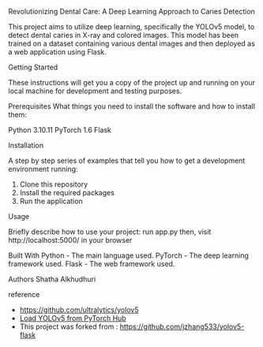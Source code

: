 
Revolutionizing Dental Care: A Deep Learning Approach to Caries Detection

This project aims to utilize deep learning, specifically the YOLOv5 model, to detect dental caries in X-ray and colored images. This model has been trained on a dataset containing various dental images and then deployed as a web application using Flask.

Getting Started

These instructions will get you a copy of the project up and running on your local machine for development and testing purposes.

Prerequisites
What things you need to install the software and how to install them:

Python 3.10.11
PyTorch 1.6
Flask

Installation

A step by step series of examples that tell you how to get a development environment running:

1. Clone this repository
2. Install the required packages
3. Run the application


Usage

Briefly describe how to use your project:
run app.py
then, visit http://localhost:5000/ in your browser



Built With
Python - The main language used.
PyTorch - The deep learning framework used.
Flask - The web framework used.

Authors
Shatha Alkhudhuri



reference
- https://github.com/ultralytics/yolov5
- [Load YOLOv5 from PyTorch Hub ](https://github.com/ultralytics/yolov5/issues/36)
- This project was forked from : https://github.com/jzhang533/yolov5-flask 

